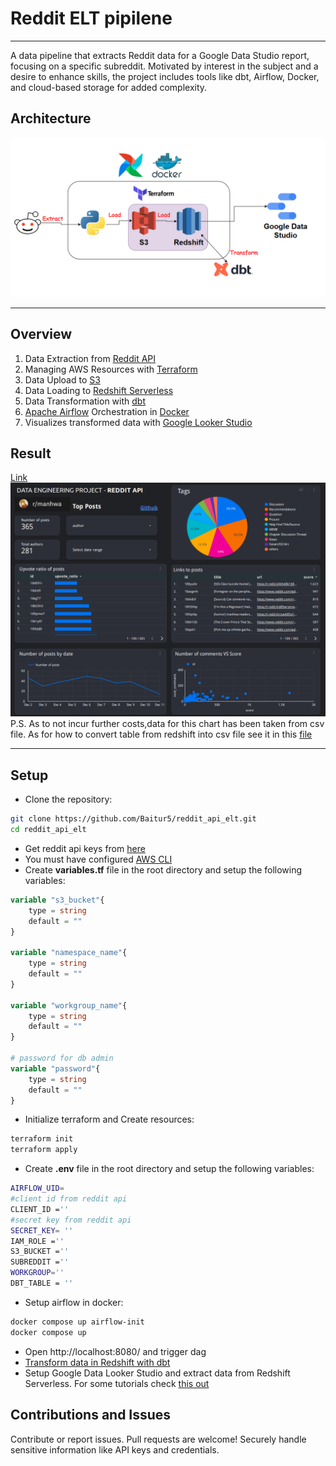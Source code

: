 
# Reddit ELT pipilene
------
A data pipeline that extracts Reddit data for a Google Data Studio report, focusing on a specific subreddit. Motivated by interest in the subject and a desire to enhance skills, the project includes tools like dbt, Airflow, Docker, and cloud-based storage for added complexity.

## Architecture
![architecture](./images/architecture.png)

------

## Overview 
1. Data Extraction from [Reddit API](https://www.reddit.com/dev/api/)
2. Managing AWS Resources with [Terraform](https://developer.hashicorp.com/terraform/intro)
3. Data Upload to [S3](https://aws.amazon.com/s3/)
4. Data Loading to [Redshift Serverless](https://aws.amazon.com/redshift/redshift-serverless/)
5. Data Transformation with [dbt](https://www.getdbt.com/)
6. [Apache Airflow](https://airflow.apache.org/) Orchestration in [Docker](https://www.docker.com/)
7. Visualizes transformed data with [Google Looker Studio](https://lookerstudio.google.com/)

## Result
[Link](https://lookerstudio.google.com/reporting/c8571d66-d93f-4cbb-9bf4-92f5c0391c8d)
![result](./images/result.png)
P.S. As to not incur further costs,data for this chart has been taken from csv file.
As for how to convert table from redshift into csv file see it in this [file](https://github.com/Baitur5/reddit_api_elt/blob/master/extract_load/redshift_to_csv.py)



------
## Setup
- Clone the repository:
```bash
git clone https://github.com/Baitur5/reddit_api_elt.git
cd reddit_api_elt
```
- Get reddit api keys from [here](https://www.reddit.com/prefs/apps)
- You must have configured [AWS CLI](https://docs.aws.amazon.com/cli/latest/userguide/cli-chap-configure.html)
- Create **variables.tf** file in the root directory and setup the following variables:
```terraform
variable "s3_bucket"{
    type = string
    default = ""
}

variable "namespace_name"{
    type = string
    default = ""
}

variable "workgroup_name"{
    type = string
    default = ""
}

# password for db admin
variable "password"{
    type = string
    default = ""
}
```
- Initialize terraform and Create resources:
```bash
terraform init
terraform apply
```
- Create **.env** file in the root directory and setup the following variables:
```bash
AIRFLOW_UID=
#client id from reddit api
CLIENT_ID =''
#secret key from reddit api
SECRET_KEY= ''
IAM_ROLE =''
S3_BUCKET =''
SUBREDDIT =''
WORKGROUP=''
DBT_TABLE = ''
```
- Setup airflow in docker:
```bash
docker compose up airflow-init
docker compose up
```
- Open http://localhost:8080/ and trigger dag
- [Transform data in Redshift with dbt](https://www.getdbt.com/partners/redshift)
- Setup Google Data Looker Studio and extract data from Redshift Serverless. For some tutorials
check [this out](https://support.google.com/looker-studio/answer/6283323?hl=en)

## Contributions and Issues
Contribute or report issues. Pull requests are welcome! Securely handle sensitive information like API keys and credentials.
